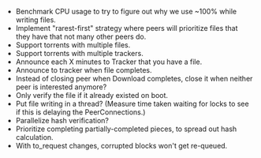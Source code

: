 * Benchmark CPU usage to try to figure out why we use ~100% while writing files.
* Implement "rarest-first" strategy where peers will prioritize files that they have that not many other peers do.
* Support torrents with multiple files.
* Support torrents with multiple trackers.
* Announce each X minutes to Tracker that you have a file.
* Announce to tracker when file completes.
* Instead of closing peer when Download completes, close it when neither peer is interested anymore?
* Only verify the file if it already existed on boot.
* Put file writing in a thread? (Measure time taken waiting for locks to see if this is delaying the PeerConnections.)
* Parallelize hash verification?
* Prioritize completing partially-completed pieces, to spread out hash calculation.
* With to_request changes, corrupted blocks won't get re-queued.
